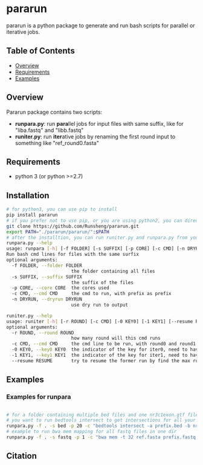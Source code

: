 # pararun 
pararun is a python package to generate and run bash scripts for parallel or iterative jobs.


## Table of Contents

- [Overview](#overview)
- [Requirements](#requirements)
- [Examples](#examples)

####

## <a name="overview"></a>Overview
Pararun package contains two scripts:
- **runpara.py**: run **para**llel jobs for input files with same suffix, like for "liba.fastq" and "libb.fastq"
- **runiter.py**: run **iter**ative jobs by renaming the first round input to something like "ref_round0.fasta"


## <a name="requirements"></a>Requirements

- python 3 (or python >=2.7)

## Installation
```bash
# for python3, you can use pip to install
pip install pararun
# if you prefer not to use pip, or you are using python2, you can directly use the script
git clone https://github.com/Runsheng/pararun.git
export PATH="./pararun/pararun/":$PATH
# after the installtion, you can run runiter.py and runpara.py from your shell
runpara.py --help
usage: runpara [-h] [-f FOLDER] [-s SUFFIX] [-p CORE] [-c CMD] [-n DRYRUN]
Run bash cmd lines for files with the same surfix
optional arguments:
  -f FOLDER, --folder FOLDER
                        the folder containing all files
  -s SUFFIX, --suffix SUFFIX
                        the suffix of the files
  -p CORE, --core CORE  the cores used
  -c CMD, --cmd CMD     the cmd to run, with prefix as prefix
  -n DRYRUN, --dryrun DRYRUN
                        use dry run to output

runiter.py --help
usage: runiter [-h] [-r ROUND] [-c CMD] [-0 KEY0] [-1 KEY1] [--resume RESUME]
optional arguments:
  -r ROUND, --round ROUND
                        how many round will this cmd runs
  -c CMD, --cmd CMD     the cmd line to be run, with round0 and round1 indicating the iter items
  -0 KEY0, --key0 KEY0  the indicator of the key for iter0, need to have a 0 inside
  -1 KEY1, --key1 KEY1  the indicator of the key for iter1, need to have a 1 inside
  --resume RESUME       try to resume the former run by find the max round
```


## <a name="examples"></a>Examples
### Examples for runpara
```bash

# for a folder containing multiple bed files and one nr3c1exon.gtf file
# you want to run bedtools intersect to get intersections for all your bed files in your current dir with the nr3c1exon.gtf region
runpara.py -f . -s bed -p 20 -c "bedtools intersect -a prefix.bed -b nr3c1exon.gtf -wa | uniq > prefix_nr3c1.bed"
# example to run bwa mem mapping for all fastq files in one dir 
runpara.py -f . -s fastq -p 1 -c "bwa mem -t 32 ref.fasta prefix.fastq | samtools view -bS > prefix.bam"

```


## Citation